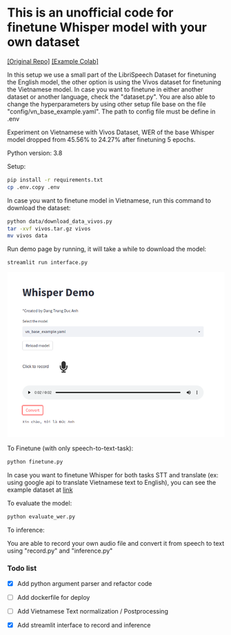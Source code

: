 # This is an unofficial code for finetune Whisper model with your own dataset
[[Original Repo]](https://github.com/openai/whisper) 
[[Example Colab]](https://colab.research.google.com/drive/1aXj6ssi_y3qow-h6M8M1Q5tFgHE0n3UP?usp=sharing)

In this setup we use a small part of the LibriSpeech Dataset for finetuning the English model, the other option is using the Vivos dataset for finetuning the Vietnamese model. In case you want to finetune in either another dataset or another language, check the "dataset.py". You are also able to change the hyperparameters by using other setup file base on the file "config/vn_base_example.yaml". The path to config file must be define in .env

Experiment on Vietnamese with Vivos Dataset, WER of the base Whisper model dropped from 45.56% to 24.27% after finetuning 5 epochs.

Python version: 3.8

Setup:
```bash
pip install -r requirements.txt
cp .env.copy .env
```

In case you want to finetune model in Vietnamese, run this command to download the dataset:
```bash
python data/download_data_vivos.py
tar -xvf vivos.tar.gz vivos
mv vivos data
```
Run demo page by running, it will take a while to download the model:
```bash
streamlit run interface.py
```
![alt text](image/demo_page.png)

To Finetune (with only speech-to-text-task):
```bash
python finetune.py
```
In case you want to finetune Whisper for both tasks STT and translate (ex: using google api to translate Vietnamese text to English), you can see the example dataset at [link](https://github.com/ducanhdt/openai_whisper_finetuning/blob/5409f55d2bdae3657c0973ddefaf61f27f150be1/dataset.py#L170)

To evaluate the model:
```bash
python evaluate_wer.py
```

To inference:

You are able to record your own audio file and convert it from speech to text using "record.py" and "inference.py"

### Todo list
- [x] Add python argument parser and refactor code
- [ ] Add dockerfile for deploy
- [ ] Add Vietnamese Text normalization / Postprocessing
- [x] Add streamlit interface to record and inference


